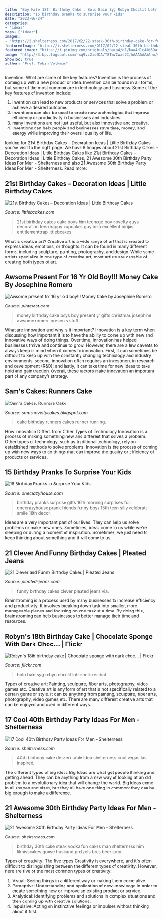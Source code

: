 ```yaml
---
title: "Boy Male 18th Birthday Cake : Bolo Bain Syg Robyn Choclit Lotr Encik Rembat"
description: "15 birthday pranks to surprise your kids"
date: "2023-06-24"
categories:
- "ideas"
tags: ["ideas"]
images:
- "https://i.shelterness.com/2017/02/22-steak-30th-birthday-cake-for-fun.jpg"
featuredImage: "https://i.shelterness.com/2017/02/22-steak-30th-birthday-cake-for-fun.jpg"
featured_image: "https://i.pinimg.com/originals/ba/a4/d1/baa4d1c46d69af70a588f39d477c5fb4.jpg"
image: "http://3.bp.blogspot.com/-uq9vc2is6DA/T8TmVCwxs2I/AAAAAAAAAnw/vhdgZly6m-U/s1600/Runners+cake.jpg"
ShowToc: true
author: "Prof. Tobin Volkman"
---
```



Invention: What are some of the key features?
Invention is the process of coming up with a new product or idea. Invention can be found in all forms, but some of the most common are in technology and business. Some of the key features of invention include:
1. invention can lead to new products or services that solve a problem or achieve a desired outcome.
2. inventions can also be used to create new technologies that improve efficiency or productivity in businesses and industries. 
3. many inventions are not just useful, but also innovative and creative. 
4. Inventions can help people and businesses save time, money, and energy while improving their overall quality of life.

	

		
looking for 21st Birthday Cakes – Decoration Ideas | Little Birthday Cakes you've visit to the right page. We have 8 Images about 21st Birthday Cakes – Decoration Ideas | Little Birthday Cakes like 21st Birthday Cakes – Decoration Ideas | Little Birthday Cakes, 21 Awesome 30th Birthday Party Ideas For Men - Shelterness and also 21 Awesome 30th Birthday Party Ideas For Men - Shelterness. Read more:
		
    
## 21st Birthday Cakes – Decoration Ideas | Little Birthday Cakes

<img loading=lazy src="http://www.littlebcakes.com/wp-content/uploads/2014/02/21st-Birthday-Cake-768x1024.jpg" onerror="this.onerror=null;this.src='https://tse2.mm.bing.net/th?id=OIP.dDSNhLNVPcQaiIWfbp_0LwHaJ4&amp;pid=15.1';" alt="21st Birthday Cakes – Decoration Ideas | Little Birthday Cakes">

_Source: littlebcakes.com_

>21st birthday cakes cake boys him teenage boy novelty guys decoration teen happy cupcakes guy idea excellent birijus entitlementtrap littlebcakes. 

	

What is creative art?
Creative art is a wide range of art that is created to express ideas, emotions, or thoughts. It can be found in many different forms, including sculpture, painting, photography, and design. While some artists specialize in one type of creative art, most artists are capable of creating both types of art.

    
## Awsome Present For 16 Yr Old Boy!!! Money Cake By Josephine Romero

<img loading=lazy src="https://i.pinimg.com/originals/ba/a4/d1/baa4d1c46d69af70a588f39d477c5fb4.jpg" onerror="this.onerror=null;this.src='https://tse3.mm.bing.net/th?id=OIP.92bxKOPxcYknsLDytJbStgHaJ4&amp;pid=15.1';" alt="Awsome present for 16 yr old boy!!! Money Cake by Josephine Romero">

_Source: pinterest.com_

>money birthday cake boys boy present yr gifts christmas josephine awsome romero presents stuff. 

	

What are innovation and why is it important?
Innovation is a key term when discussing how important it is to have the ability to come up with new and innovative ways of doing things. Over time, innovation has helped businesses thrive and continue to grow. However, there are a few caveats to always keep in mind when it comes to innovation. First, it can sometimes be difficult to keep up with the constantly changing technology and industry environments; second, innovation often requires an investment in research and development (R&D); and lastly, it can take time for new ideas to take hold and gain traction. Overall, these factors make innovation an important part of any company’s strategy.

    
## Sam&#039;s Cakes: Runners Cake

<img loading=lazy src="http://3.bp.blogspot.com/-uq9vc2is6DA/T8TmVCwxs2I/AAAAAAAAAnw/vhdgZly6m-U/s1600/Runners+cake.jpg" onerror="this.onerror=null;this.src='https://tse4.mm.bing.net/th?id=OIP.IQDfcqLkG9nfWn5_zPv1tAAAAA&amp;pid=15.1';" alt="Sam&#039;s Cakes: Runners Cake">

_Source: samsnoveltycakes.blogspot.com_

>cake birthday runners cakes runner running. 

	

How Innovation Differs from Other Types of Technology
Innovation is a process of making something new and different that solves a problem. Other types of technology, such as traditional technology, rely on established methods to solve problems. Innovation is the process of coming up with new ways to do things that can improve the quality or efficiency of products or services.

    
## 15 Birthday Pranks To Surprise Your Kids

<img loading=lazy src="https://cdn.onecrazyhouse.com/wp-content/uploads/2016/05/15-Birthday-Pranks-to-Surprise-Your-Kids.jpg" onerror="this.onerror=null;this.src='https://tse4.mm.bing.net/th?id=OIP.h8KIZKc2N0wTFRY_VF0UXAHaO0&amp;pid=15.1';" alt="15 Birthday Pranks to Surprise Your Kids">

_Source: onecrazyhouse.com_

>birthday pranks surprise gifts 16th morning surprises fun onecrazyhouse prank friends funny boys 15th teen silly celebrate smile 18th decor. 

	

Ideas are a very important part of our lives. They can help us solve problems or make new ones. Sometimes, ideas come to us while we’re sleeping or during a moment of inspiration. Sometimes, we just need to keep thinking about something and it will come to us.

    
## 21 Clever And Funny Birthday Cakes | Pleated Jeans

<img loading=lazy src="http://www.pleated-jeans.com/wp-content/uploads/2014/07/daliajc-1.jpg" onerror="this.onerror=null;this.src='https://tse4.mm.bing.net/th?id=OIP.8olIrc3ViVErTb6QGM7LaQHaJ4&amp;pid=15.1';" alt="21 Clever and Funny Birthday Cakes | Pleated Jeans">

_Source: pleated-jeans.com_

>funny birthday cakes clever pleated jeans via. 

	

Brainstroming is a process used by many businesses to increase efficiency and productivity. It involves breaking down task into smaller, more manageable pieces and focusing on one task at a time. By doing this, brainstroming can help businesses to better manage their time and resources.

    
## Robyn&#039;s 18th Birthday Cake | Chocolate Sponge With Dark Choc… | Flickr

<img loading=lazy src="https://c1.staticflickr.com/3/2555/3865523230_acaf9cd6be.jpg" onerror="this.onerror=null;this.src='https://tse3.mm.bing.net/th?id=OIP.kbxQIfPnMkOa7oFDnys92AAAAA&amp;pid=15.1';" alt="Robyn&#039;s 18th birthday cake | Chocolate sponge with dark choc… | Flickr">

_Source: flickr.com_

>bolo bain syg robyn choclit lotr encik rembat. 

	

Types of creative art: Painting, sculpture, fiber arts, photography, video games etc.
Creative art is any form of art that is not specifically related to a certain genre or style. It can be anything from painting, sculpture, fiber arts, photography, video games etc. There are many different creative arts that can be enjoyed and used in different ways.

    
## 17 Cool 40th Birthday Party Ideas For Men - Shelterness

<img loading=lazy src="https://i.shelterness.com/2017/02/12-Jack-Daniels-40th-birthday-cake-idea.jpg" onerror="this.onerror=null;this.src='https://tse4.mm.bing.net/th?id=OIP.D_l3VLPDLEwh5sPWpcY6vAHaNK&amp;pid=15.1';" alt="17 Cool 40th Birthday Party Ideas For Men - Shelterness">

_Source: shelterness.com_

>40th birthday cake dessert table idea shelterness cool vegas las inspired. 

	

The different types of big ideas
Big Ideas are what get people thinking and getting ahead. They can be anything from a new way of looking at an old problem to a revolutionary idea that will change the world. Big Ideas come in all shapes and sizes, but they all have one thing in common: they can be big enough to make a difference.

    
## 21 Awesome 30th Birthday Party Ideas For Men - Shelterness

<img loading=lazy src="https://i.shelterness.com/2017/02/22-steak-30th-birthday-cake-for-fun.jpg" onerror="this.onerror=null;this.src='https://tse4.mm.bing.net/th?id=OIP.AOU1sh_wknLpA6RV42UatAHaLw&amp;pid=15.1';" alt="21 Awesome 30th Birthday Party Ideas For Men - Shelterness">

_Source: shelterness.com_

>birthday 30th cake steak vodka fun cakes man shelterness him lilmisscakes goose husband pretzels bros beer grey. 

	

Types of creativity: The five types
Creativity is everywhere, and it's often difficult to distinguishing between the different types of creativity. However, here are five of the most common types of creativity:
1. Visual: Seeing things in a different way or making them come alive.
2. Perceptive: Understanding and application of new knowledge in order to create something new or improve an existing product or service. 
3. Analytical: Identifying problems and solutions in complex situations and then coming up with creative solutions. 
4. Impulsive: Acting on instinctive feelings or impulses without thinking about it first. 

